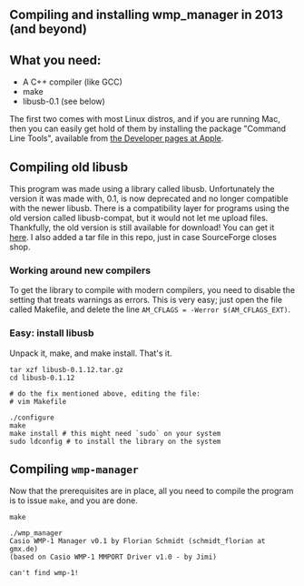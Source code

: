 Compiling and installing wmp_manager in 2013 (and beyond)
----------------------------------------------------------

## What you need:

  - A C++ compiler (like GCC)
  - make
  - libusb-0.1 (see below)

The first two comes with most Linux distros, and if you are running Mac,
then you can easily get hold of them by installing the package "Command
Line Tools", available from <a
href="https://developer.apple.com/downloads/index.action?=Command%20Line%20Tools%20%28OS%20X%20Mountain%20Lion%29">the Developer pages at Apple</a>.


## Compiling old libusb
This program was made using a library called libusb. Unfortunately the
version it was made with, 0.1, is now deprecated and no longer
compatible with the newer libusb. There is a compatibility layer for
programs using the old version called libusb-compat, but it would not
let me upload files. 
Thankfully, the old version is still available for download! You can get
it <a
href="http://sourceforge.net/projects/libusb/files/libusb-0.1%20%28LEGACY%29/0.1.12/">here</a>.
I also added a tar file in this repo, just in case SourceForge closes shop.

### Working around new compilers

To get the library to compile with modern compilers, you need to disable the
setting that treats warnings as errors. This is very easy; just open the file called Makefile, and delete the line
`AM_CFLAGS = -Werror $(AM_CFLAGS_EXT)`. 

### Easy: install libusb
Unpack it, make, and make install. That's it.

```
tar xzf libusb-0.1.12.tar.gz
cd libusb-0.1.12

# do the fix mentioned above, editing the file: 
# vim Makefile

./configure
make
make install # this might need `sudo` on your system
sudo ldconfig # to install the library on the system 
```

## Compiling `wmp-manager`
Now that the prerequisites are in place, all you need to compile the
program is to issue <code>make</code>, and you are done.

```
make

./wmp_manager
Casio WMP-1 Manager v0.1 by Florian Schmidt (schmidt_florian at gmx.de)
(based on Casio WMP-1 MMPORT Driver v1.0 - by Jimi)

can't find wmp-1!
```


